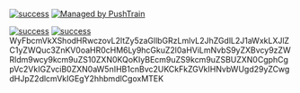 [![success](https://img.shields.io/badge/build-success-green.svg)](https://api.github.com/repos/sedevops/drone-test) [![Managed by PushTrain](https://img.shields.io/badge/managed_by-PushTrain-purple.svg)](https://swiftengine.io)

[![success](https://img.shields.io/badge/build-success-green.svg)](https://api.github.com/repos/sedevops/drone-test) [![success](https://img.shields.io/badge/build-success-green.svg)](https://api.github.com/repos/sedevops/drone-test) WyFbcmVkXShodHRwczovL2ltZy5zaGllbGRzLmlvL2JhZGdlL2J1aWxkLXJlZC1yZWQuc3ZnKV0oaHR0cHM6Ly9hcGkuZ2l0aHViLmNvbS9yZXBvcy9zZWRldm9wcy9kcm9uZS10ZXN0KQoKIyBEcm9uZS9kcm9uZSBUZXN0CgphCgpVc2VkIGZvciB0ZXN0aW5nIHB1cnBvc2UKCkFkZGVkIHNvbWUgd29yZCwgdHJpZ2dlcmVkIGEgY2hhbmdlCgoxMTEK
